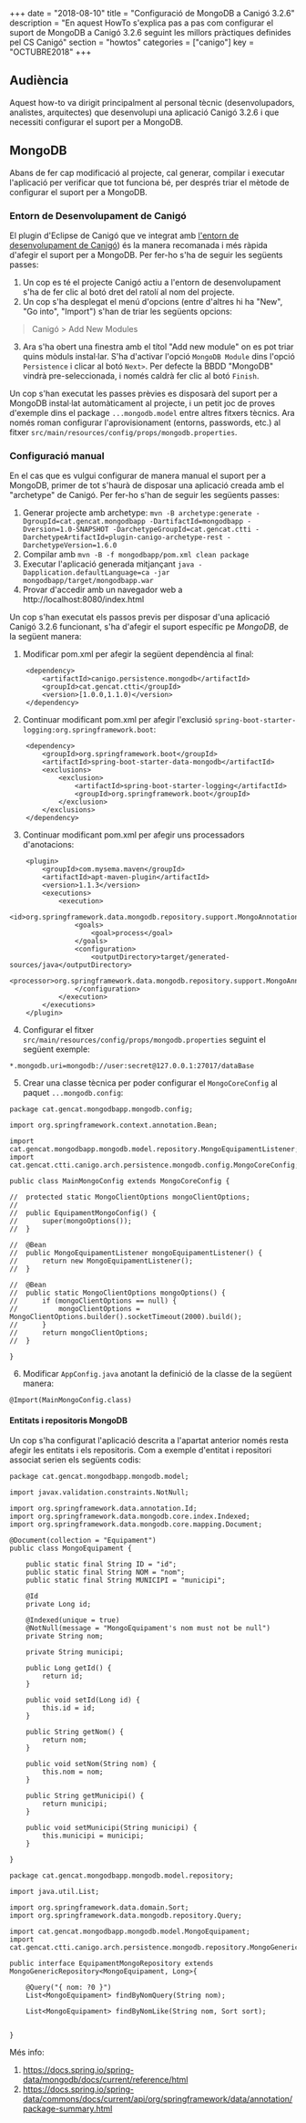 +++
date = "2018-08-10"
title = "Configuració de MongoDB a Canigó 3.2.6"
description = "En aquest HowTo s'explica pas a pas com configurar el suport de MongoDB a Canigó 3.2.6 seguint les millors pràctiques definides pel CS Canigó"
section = "howtos"
categories = ["canigo"]
key = "OCTUBRE2018"
+++

## Audiència

Aquest how-to va dirigit principalment al personal tècnic (desenvolupadors, analistes, arquitectes) que desenvolupi una aplicació Canigó 3.2.6 i que necessiti configurar el suport per a MongoDB.

## MongoDB

Abans de fer cap modificació al projecte, cal generar, compilar i executar l'aplicació per verificar que tot funciona bé, per després triar el mètode de configurar el suport per a MongoDB.

### Entorn de Desenvolupament de Canigó

El plugin d'Eclipse de Canigó que ve integrat amb [l'entorn de desenvolupament de Canigó](/canigo/entorn-desenvolupament/)) és la manera recomanada i més ràpida d'afegir el suport per a MongoDB. Per fer-ho s'ha de seguir les següents passes:

1. Un cop es té el projecte Canigó actiu a l'entorn de desenvolupament s'ha de fer clic al botó dret del ratolí al nom del projecte.
2. Un cop s'ha desplegat el menú d'opcions (entre d'altres hi ha "New", "Go into", "Import") s'han de triar les següents opcions:
> Canigó > Add New Modules
3. Ara s'ha obert una finestra amb el títol "Add new module" on es pot triar quins mòduls instal·lar. S'ha d'activar l'opció `MongoDB Module` dins l'opció `Persistence` i clicar al botó `Next>`. Per defecte la BBDD "MongoDB" vindrà pre-seleccionada, i només caldrà fer clic al botó `Finish`.

Un cop s'han executat les passes prèvies es disposarà del suport per a MongoDB instal·lat automàticament al projecte, i un petit joc de proves d'exemple dins el package `...mongodb.model` entre altres fitxers tècnics.
Ara només roman configurar l'aprovisionament (entorns, passwords, etc.) al fitxer `src/main/resources/config/props/mongodb.properties`.

### Configuració manual

En el cas que es vulgui configurar de manera manual el suport per a MongoDB, primer de tot s'haurà de disposar una aplicació creada amb el "archetype" de Canigó. Per fer-ho s'han de seguir les següents passes:

1. Generar projecte amb archetype: `mvn -B archetype:generate -DgroupId=cat.gencat.mongodbapp -DartifactId=mongodbapp -Dversion=1.0-SNAPSHOT -DarchetypeGroupId=cat.gencat.ctti -DarchetypeArtifactId=plugin-canigo-archetype-rest -DarchetypeVersion=1.6.0`
2. Compilar amb `mvn -B -f mongodbapp/pom.xml clean package`
3. Executar l'aplicació generada mitjançant `java -Dapplication.defaultLanguage=ca -jar mongodbapp/target/mongodbapp.war`
4. Provar d'accedir amb un navegador web a http://localhost:8080/index.html

Un cop s'han executat els passos previs per disposar d'una aplicació Canigó 3.2.6 funcionant, s'ha d'afegir el suport específic pe *MongoDB*, de la següent manera:

1. Modificar pom.xml per afegir la següent dependència al final:

```
	<dependency>
		<artifactId>canigo.persistence.mongodb</artifactId>
		<groupId>cat.gencat.ctti</groupId>
		<version>[1.0.0,1.1.0)</version>
	</dependency>
```
2. Continuar modificant pom.xml per afegir l'exclusió `spring-boot-starter-logging:org.springframework.boot`:

```
	<dependency>
		<groupId>org.springframework.boot</groupId>
		<artifactId>spring-boot-starter-data-mongodb</artifactId>
		<exclusions>
			<exclusion>
				<artifactId>spring-boot-starter-logging</artifactId>
				<groupId>org.springframework.boot</groupId>
			</exclusion>
		</exclusions>
	</dependency>
```

3. Continuar modificant pom.xml per afegir uns processadors d'anotacions:

```
	<plugin>
		<groupId>com.mysema.maven</groupId>
		<artifactId>apt-maven-plugin</artifactId>
		<version>1.1.3</version>
		<executions>
			<execution>
				<id>org.springframework.data.mongodb.repository.support.MongoAnnotationProcessor</id>
				<goals>
					<goal>process</goal>
				</goals>
				<configuration>
					<outputDirectory>target/generated-sources/java</outputDirectory>
					<processor>org.springframework.data.mongodb.repository.support.MongoAnnotationProcessor</processor>
				</configuration>
			</execution>
		</executions>
	</plugin>
```

4. Configurar el fitxer `src/main/resources/config/props/mongodb.properties` seguint el següent exemple:

```
*.mongodb.uri=mongodb://user:secret@127.0.0.1:27017/dataBase
```

5. Crear una classe tècnica per poder configurar el `MongoCoreConfig` al paquet `...mongodb.config`:

```
package cat.gencat.mongodbapp.mongodb.config;

import org.springframework.context.annotation.Bean;

import cat.gencat.mongodbapp.mongodb.model.repository.MongoEquipamentListener;
import cat.gencat.ctti.canigo.arch.persistence.mongodb.config.MongoCoreConfig;

public class MainMongoConfig extends MongoCoreConfig {

//	protected static MongoClientOptions mongoClientOptions;
//
//	public EquipamentMongoConfig() {
//		super(mongoOptions());
//	}

//	@Bean
//	public MongoEquipamentListener mongoEquipamentListener() {
//		return new MongoEquipamentListener();
//	}

//	@Bean
//	public static MongoClientOptions mongoOptions() {
//		if (mongoClientOptions == null) {
//			mongoClientOptions = MongoClientOptions.builder().socketTimeout(2000).build();
//		}
//		return mongoClientOptions;
//	}

}
```

6. Modificar `AppConfig.java` anotant la definició de la classe de la següent manera:
```
@Import(MainMongoConfig.class)
```

#### Entitats i repositoris MongoDB

Un cop s'ha configurat l'aplicació descrita a l'apartat anterior només resta afegir les entitats i els repositoris. Com a exemple d'entitat i repositori associat serien els següents codis:

```
package cat.gencat.mongodbapp.mongodb.model;

import javax.validation.constraints.NotNull;

import org.springframework.data.annotation.Id;
import org.springframework.data.mongodb.core.index.Indexed;
import org.springframework.data.mongodb.core.mapping.Document;

@Document(collection = "Equipament")
public class MongoEquipament {
	
	public static final String ID = "id";
	public static final String NOM = "nom";
	public static final String MUNICIPI = "municipi";

	@Id
	private Long id;

	@Indexed(unique = true)
	@NotNull(message = "MongoEquipament's nom must not be null")
	private String nom;

	private String municipi;

	public Long getId() {
		return id;
	}

	public void setId(Long id) {
		this.id = id;
	}

	public String getNom() {
		return nom;
	}

	public void setNom(String nom) {
		this.nom = nom;
	}

	public String getMunicipi() {
		return municipi;
	}

	public void setMunicipi(String municipi) {
		this.municipi = municipi;
	}

}
```

```
package cat.gencat.mongodbapp.mongodb.model.repository;

import java.util.List;

import org.springframework.data.domain.Sort;
import org.springframework.data.mongodb.repository.Query;

import cat.gencat.mongodbapp.mongodb.model.MongoEquipament;
import cat.gencat.ctti.canigo.arch.persistence.mongodb.repository.MongoGenericRepository;

public interface EquipamentMongoRepository extends MongoGenericRepository<MongoEquipament, Long>{

	@Query("{ nom: ?0 }")
	List<MongoEquipament> findByNomQuery(String nom);

	List<MongoEquipament> findByNomLike(String nom, Sort sort);


}
```

Més info:

1. https://docs.spring.io/spring-data/mongodb/docs/current/reference/html
2. https://docs.spring.io/spring-data/commons/docs/current/api/org/springframework/data/annotation/package-summary.html
